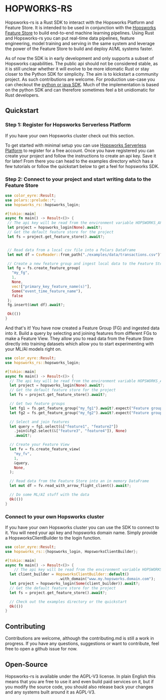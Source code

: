 # HOPWORKS-RS

Hopsworks-rs is a Rust SDK to interact with the Hopsworks Platform and Feature Store. It is intended to be used in conjunction with the [Hopsworks Feature Store](https://www.hopsworks.ai/the-ml-platform-for-batch-and-real-time-data) to build end-to-end machine learning pipelines. Using Rust and Hopsworks-rs you can put real-time data pipelines, feature engineering, model training and serving in the same system and leverage the power of the Feature Store to build and deploy AI/ML systems faster.

As of now the SDK is in early development and only supports a subset of Hopsworks capabilities. The public api should not be considered stable, as it is still unclear whether it will evolve to be more idiomatic Rust or stay closer to the Python SDK for simplicity. The aim is to kickstart a community project. As such contributions are welcome. For production use-case you can checkout the [python or java SDK](https://pypi.org/project/hopsworks/). Much of the implementation is based on the python SDK and can therefore sometimes feel a bit unidiomatic for Rust developers.

## Quickstart

### Step 1: Register for Hopsworks Serverless Platform

If you have your own Hopsworks cluster check out this section.

To get started with minimal setup you can use [Hopsworks Serverless Platform](https://app.hopsworks.ai/) to register for a free account. Once you have registered you can create your project and follow the instructions to create an api key. Save it for later! From there you can head to the examples directory which has a few tutorials or follow the quickstart below to get a feel for hopsworks SDK.

### Step 2: Connect to your project and start writing data to the Feature Store

```rust
use color_eyre::Result;
use polars::prelude::*;
use hopsworks_rs::hopsworks_login;

#[tokio::main]
async fn main() -> Result<()> {
 // The api key will be read from the environment variable HOPSWORKS_API_KEY
 let project = hopsworks_login(None).await?;
 // Get the default feature store for the project
 let fs = project.get_feature_store().await?;


 // Read data from a local csv file into a Polars DataFrame
 let mut df = CsvReader::from_path("./examples/data/transactions.csv")?.finish()?;

 // Create a new feature group and ingest local data to the Feature Store
 let fg = fs.create_feature_group(
   "my_fg",
   1,
   None,
   vec!["primary_key_feature_name(s)"],
   Some("event_time_feature_name"),
   false
 );
 fg.insert(&mut df).await?;

 Ok(())
}
```

And that's it! You have now created a Feature Group (FG) and ingested data into it. Build a query by selecting and joining features from different FGs to make a Feature View. They allow you to read data from the Feature Store directly into training datasets which allow you to start experimenting with your ML/AI models right on.

```rust
use color_eyre::Result;
use hopsworks_rs::hopsworks_login;

#[tokio::main]
async fn main() -> Result<()> {
  // The api key will be read from the environment variable HOPSWORKS_API_KEY
  let project = hopsworks_login(None).await?;
  // Get the default feature store for the project
  let fs = project.get_feature_store().await?;

  // Get two feature groups
  let fg1 = fs.get_feature_group("my_fg1").await?.expect("Feature group not found");
  let fg2 = fs.get_feature_group("my_fg2").await?.expect("Feature group not found");

  // Select and join features
  let query = fg1.select(&["feature1", "feature2"])
    .join(&fg2.select(&["feature3", "feature4"]), None)
    .await?;

  // Create your Feature View
  let fv = fs.create_feature_view(
    "my_fv",
    1,
    &query,
    None,
  );

  // Read data from the Feature Store into an in memory DataFrame
  let mut df = fv.read_with_arrow_flight_client().await?;

  // Do some ML/AI stuff with the data
  Ok(())
}
```

### Connect to your own Hopsworks cluster

If you have your own Hopsworks cluster you can use the SDK to connect to it. You will need your api key and hopsworks domain name. Simply provide a HopsworksClientBuilder to the login function.

```rust
use color_eyre::Result;
use hopsworks_rs::{hopsworks_login, HopsworksClientBuilder};

#[tokio::main]
async fn main() -> Result<()> {
    // The api key will be read from the environment variable HOPSWORKS_API_KEY
  let client_builder = HopsworksClientBuilder::default()
                        .with_domain("www.my.hopsworks.domain.com");
  let project = hopsworks_login(Some(client_builder)).await?;
  // Get the default feature store for the project
  let fs = project.get_feature_store().await?;

  // Check out the examples directory or the quickstart
  Ok(())
}
```

## Contributing

Contributions are welcome, although the contributing.md is still a work in progress. If you have any questions, suggestions or want to contribute, feel free to open a github issue for now.

## Open-Source

Hopsworks-rs is available under the AGPL-V3 license. In plain English this means that you are free to use it and even build paid services on it, but if you modify the source code, you should also release back your changes and any systems built around it as AGPL-V3.
